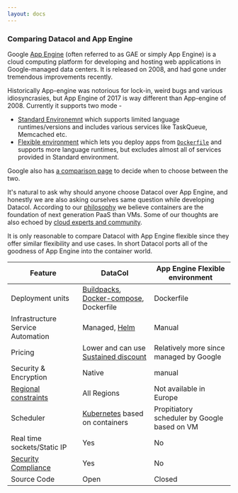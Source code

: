 ```yaml
---
layout: docs
---
```


### Comparing Datacol and App Engine

Google [App Engine](https://cloud.google.com/appengine/) (often referred to as GAE or simply App Engine) is a cloud computing platform for developing and hosting web applications in Google-managed data centers. It is released on 2008, and had gone under tremendous improvements recently.

Historically App-engine was notorious for lock-in, weird bugs and various idiosyncrasies, but App Engine of 2017 is way different than App-engine of 2008. Currently it supports two mode -

- [Standard Environemnt](https://cloud.google.com/appengine/docs/standard/) which supports limited language runtimes/versions and includes various services like TaskQueue, Memcached etc.
- [Flexible environment](https://cloud.google.com/appengine/docs/flexible/) which lets you deploy apps from [`Dockerfile`](https://docs.docker.com/engine/reference/builder/) and supports more language runtimes, but excludes almost all of services provided in Standard environment.

Google also has [a comparison page](https://cloud.google.com/appengine/docs/the-appengine-environments) to decide when to choose between the two.

It's natural to ask why should anyone choose Datacol over App Engine, and honestly we are also asking ourselves same question while developing Datacol. According to our [philosophy](/docs/philosophy) we believe containers are the foundation of next generation PaaS than VMs. Some of our thoughts are also echoed by [cloud experts and community](http://blog.kubernetes.io/2017/02/caas-the-foundation-for-next-gen-paas.html).

It is only reasonable to compare Datacol with App Engine flexible since they offer similar flexibility and use cases. In short Datacol ports all of the goodness of App Engine into the container world.

| Feature       |     DataCol     |  App Engine Flexible environment |
| --------------|-----------------|----------------|
| Deployment units     | [Buildpacks](https://devcenter.heroku.com/articles/buildpacks), [Docker-compose](https://docs.docker.com/compose/), Dockerfile | Dockerfile 
| Infrastructure Service Automation  | Managed, [Helm](https://helm.sh) | Manual  |
| Pricing   |  Lower and can use [Sustained discount](https://cloud.google.com/compute/pricing#sustained_use) | Relatively more since managed by Google
| Security & Encryption   | Native  | manual
| [Regional constraints](https://cloud.google.com/appengine/docs/locations)  | All Regions | Not available in Europe
| Scheduler  | [Kubernetes](http://k8s.io) based on containers | Propitiatory scheduler by Google based on VM
| Real time sockets/Static IP   | Yes | No 
| [Security Compliance](https://cloud.google.com/security/compliance) | Yes | No |
| Source Code  | Open    | Closed
